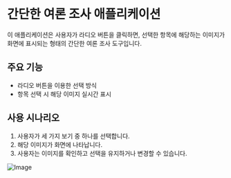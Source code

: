 # 간단한 여론 조사 애플리케이션

이 애플리케이션은 사용자가 라디오 버튼을 클릭하면, 선택한 항목에 해당하는 이미지가 화면에 표시되는 형태의 간단한 여론 조사 도구입니다.

## 주요 기능

- 라디오 버튼을 이용한 선택 방식
- 항목 선택 시 해당 이미지 실시간 표시

## 사용 시나리오

1. 사용자가 세 가지 보기 중 하나를 선택합니다.  
2. 해당 이미지가 화면에 나타납니다.
3. 사용자는 이미지를 확인하고 선택을 유지하거나 변경할 수 있습니다.

![Image](https://github.com/user-attachments/assets/bb449740-dd84-44f7-b816-61a725afc681)
